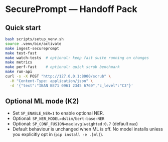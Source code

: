 # SecurePrompt — Handoff Pack

## Quick start
```bash
bash scripts/setup_venv.sh
source .venv/bin/activate
make ingest-secureprompt
make test-fast
make watch-tests  # optional: keep fast suite running on changes
make metrics
make perf-fast    # optional: quick scrub benchmark
make run-api
curl -s -X POST "http://127.0.0.1:8000/scrub" \
  -H "Content-Type: application/json" \
  -d '{"text":"IBAN BE71 0961 2345 6769","c_level":"C3"}'
```

## Optional ML mode (K2)
- Set `SP_ENABLE_NER=1` to enable optional NER.
- Optional: `SP_NER_MODEL=dslim/bert-base-NER`
- Optional: `SP_CONF_FUSION=max|avg|weighted:0.7` (default `max`)
- Default behaviour is unchanged when ML is off. No model installs unless you explicitly opt in (`pip install -e .[ml]`).
